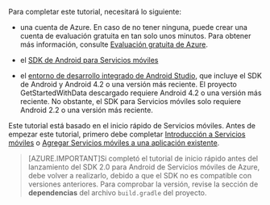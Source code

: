 Para completar este tutorial, necesitará lo siguiente:

- una cuenta de Azure. En caso de no tener ninguna, puede crear una cuenta de evaluación gratuita en tan solo unos minutos. Para obtener más información, consulte <a href="http://azure.microsoft.com/pricing/free-trial/?WT.mc_id=AED8DE357" target="_blank">Evaluación gratuita de Azure</a>.


- el [SDK de Android para Servicios móviles](http://aka.ms/Iajk6q)
- el <a  href="https://developer.android.com/sdk/index.html" target="_blank">entorno de desarrollo integrado de Android Studio</a>, que incluye el SDK de Android y Android 4.2 o una versión más reciente. El proyecto GetStartedWithData descargado requiere Android 4.2 o una versión más reciente. No obstante, el SDK para Servicios móviles solo requiere Android 2.2 o una versión más reciente. 

Este tutorial está basado en el inicio rápido de Servicios móviles. Antes de empezar este tutorial, primero debe completar [Introducción a Servicios móviles] o [Agregar Servicios móviles a una aplicación existente].

> [AZURE.IMPORTANT]Si completó el tutorial de inicio rápido antes del lanzamiento del SDK 2.0 para Android de Servicios móviles de Azure, debe volver a realizarlo, debido a que el SDK no es compatible con versiones anteriores. Para comprobar la versión, revise la sección de **dependencias** del archivo `build.gradle` del proyecto.

<!-- URLs. -->
[Introducción a Servicios móviles]: ../articles/mobile-services/mobile-services-android-get-started.md
[Agregar Servicios móviles a una aplicación existente]: ../articles/mobile-services/mobile-services-android-get-started-data.md

<!---HONumber=July15_HO1-->